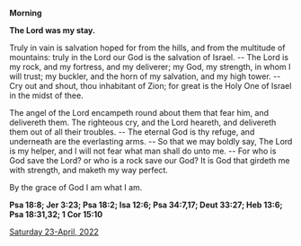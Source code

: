 **Morning**

**The Lord was my stay.**
 
Truly in vain is salvation hoped for from the hills, and from the multitude of mountains: truly in the Lord our God is the salvation of Israel. -- The Lord is my rock, and my fortress, and my deliverer; my God, my strength, in whom I will trust; my buckler, and the horn of my salvation, and my high tower. -- Cry out and shout, thou inhabitant of Zion; for great is the Holy One of Israel in the midst of thee.
 
The angel of the Lord encampeth round about them that fear him, and delivereth them. The righteous cry, and the Lord heareth, and delivereth them out of all their troubles. -- The eternal God is thy refuge, and underneath are the everlasting arms. -- So that we may boldly say, The Lord is my helper, and I will not fear what man shall do unto me. -- For who is God save the Lord? or who is a rock save our God? It is God that girdeth me with strength, and maketh my way perfect.
 
By the grace of God I am what I am.  

**Psa 18:8; Jer 3:23; Psa 18:2; Isa 12:6; Psa 34:7,17; Deut 33:27; Heb 13:6; Psa 18:31,32; 1 Cor 15:10**

[Saturday 23-April, 2022](https://t.me/daily_light)

